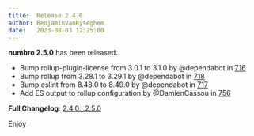 ```yaml
---
title:  Release 2.4.0
author: BenjaminVanRyseghem
date:   2023-08-03 12:25:00
---
```


**numbro 2.5.0** has been released.

* Bump rollup-plugin-license from 3.0.1 to 3.1.0 by @dependabot
  in [716](https://github.com/BenjaminVanRyseghem/numbro/pull/716)
* Bump rollup from 3.28.1 to 3.29.1 by @dependabot in [718](https://github.com/BenjaminVanRyseghem/numbro/pull/718)
* Bump eslint from 8.48.0 to 8.49.0 by @dependabot in [717](https://github.com/BenjaminVanRyseghem/numbro/pull/717)
* Add ES output to rollup configuration by @DamienCassou in [756](https://github.com/BenjaminVanRyseghem/numbro/pull/756)

**Full Changelog**: [2.4.0...2.5.0](https://github.com/BenjaminVanRyseghem/numbro/compare/2.4.0...2.5.0)

Enjoy <i class="fa fa-smile-o">
